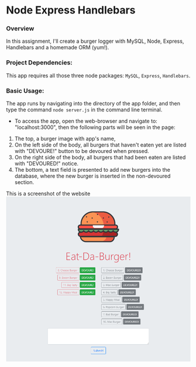 # Node Express Handlebars

### Overview

In this assignment, I'll create a burger logger with MySQL, Node, Express, Handlebars and a homemade ORM (yum!).

### Project Dependencies:
This app requires all those three node packages: `MySQL`, `Express`, `Handlebars`.

### Basic Usage:

The app runs by navigating into the directory of the app folder, and then type the command  `node server.js` in the command line terminal.

* To access the app, open the web-browser and navigate to: "localhost:3000", then the following parts will be seen in the page:
1. The top, a burger image with app's name, 
2. On the left side of the body, all burgers that haven't eaten yet are listed with "DEVOURE!" button to be devoured when pressed.
3. On the right side of the body, all burgers that had been eaten are listed with "DEVOURED!" notice.
4. The bottom, a text field is presented to add new burgers into the database, where the new burger is inserted in the non-devoured section.

This is a screenshot of the website
![a Screenshot of the app usage](./images/screen.PNG)
